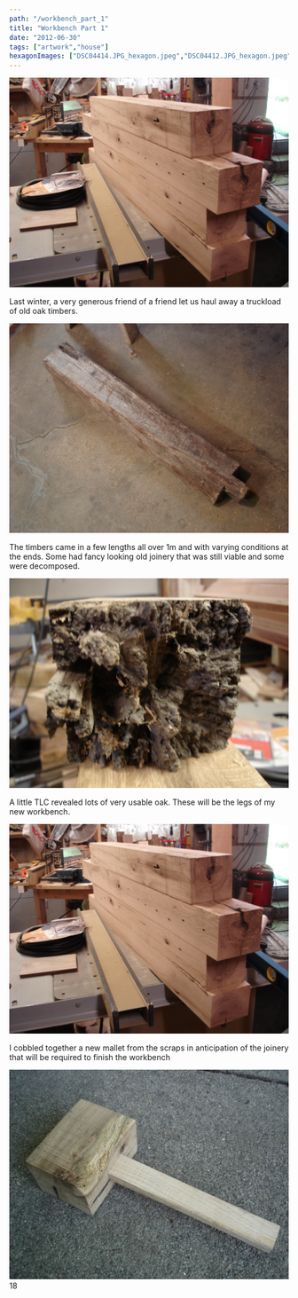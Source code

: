 ```yaml
---
path: "/workbench_part_1"
title: "Workbench Part 1"
date: "2012-06-30"
tags: ["artwork","house"]
hexagonImages: ["DSC04414.JPG_hexagon.jpeg","DSC04412.JPG_hexagon.jpeg","DSC04417.JPG_hexagon.jpeg","DSC04415.JPG_hexagon.jpeg"]
---
```


 [![](DSC04414.JPG)](DSC04414.JPG)

Last winter, a very generous friend of a friend let us haul away a truckload of old oak timbers.

![](DSC04412.JPG)

The timbers came in a few lengths all over 1m and with varying conditions at the ends. Some had fancy looking old joinery that was still viable and some were decomposed.

![](DSC04417.JPG)

A little TLC revealed lots of very usable oak. These will be the legs of my new workbench.

![](DSC04414.JPG)

I cobbled together a new mallet from the scraps in anticipation of the joinery that will be required to finish the workbench

![](DSC04415.JPG) 18 
  <!---
  <div class="field field-type-filefield field-field-images" xmlns="http://www.w3.org/1999/xhtml">
      
    <div class="field-items">
            <div class="field-item odd">
                    <a href="http://www.beigerecords.com/joe-old/sites/default/files/DSC04414.JPG" class="imagecache imagecache-square_thumbnail imagecache-imagelink imagecache-square_thumbnail_imagelink"><img src="http://www.beigerecords.com/joe-old/sites/default/files/imagecache/square_thumbnail/DSC04414.JPG" alt="" title="" width="300" height="300" class="imagecache imagecache-square_thumbnail"/></a>        </div>
        </div>
</div> 
 <p xmlns="http://www.w3.org/1999/xhtml">
Last winter, a very generous friend of a friend let us haul away a truckload of old oak timbers.
</p> 

 <img width="640" src="http://www.beigerecords.com/joe/sites/default/files/DSC04412.JPG" xmlns="http://www.w3.org/1999/xhtml"/> 

 <p xmlns="http://www.w3.org/1999/xhtml">
The timbers came in a few lengths all over 1m and with varying conditions at the ends. Some had fancy looking old joinery that was still viable and some were decomposed.
</p> 

 <img width="640" src="http://www.beigerecords.com/joe/sites/default/files/DSC04417.JPG" xmlns="http://www.w3.org/1999/xhtml"/> 

 <p xmlns="http://www.w3.org/1999/xhtml">
A little TLC revealed lots of very usable oak. These will be the legs of my new workbench.
</p> 

 <img width="640" src="http://www.beigerecords.com/joe/sites/default/files/DSC04414.JPG" xmlns="http://www.w3.org/1999/xhtml"/> 

 <p xmlns="http://www.w3.org/1999/xhtml">
I cobbled together a new mallet from the scraps in anticipation of the joinery that will be required to finish the workbench
</p> 

 <img width="640" src="http://www.beigerecords.com/joe/sites/default/files/DSC04415.JPG" xmlns="http://www.w3.org/1999/xhtml"/> 
 18
  --->